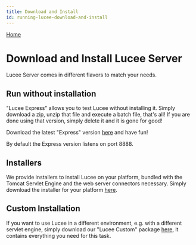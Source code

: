 ```yaml
---
title: Download and Install
id: running-lucee-download-and-install
---
```

[Home](Home)

# Download and Install Lucee Server #
Lucee Server comes in different flavors to match your needs.

## Run without installation ##
"Lucee Express" allows you to test Lucee without installing it.
Simply download a zip, unzip that file and execute a batch file, that's all!
If you are done using that version, simply delete it and it is gone for good!

Download the latest "Express" version [here](http://lucee.org/downloads.html) and have fun!

By default the Express version listens on port 8888.

## Installers ##
We provide installers to install Lucee on your platform, bundled with the Tomcat Servlet Engine and the web server connectors necessary.
Simply download the installer for your platform [here](http://lucee.org/downloads.html).

## Custom Installation ##
If you want to use Lucee in a different environment, e.g. with a different servlet engine, simply download our "Lucee Custom" package [here](http://lucee.org/downloads.html), it contains everything you need for this task.
